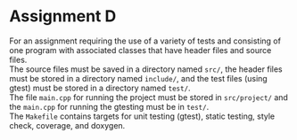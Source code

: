 # Assignment D

For an assignment requiring the use of a variety of tests and consisting of one program with associated classes that have header files and source files.
<br>
The source files must be saved in a directory named <code>src/</code>, the header files must be stored in a directory named <code>include/</code>, and the test files (using gtest) must be stored in a directory named <code>test/</code>.
<br>The file <code>main.cpp</code> for running the project must be stored in <code>src/project/</code> and the <code>main.cpp</code> for running the gtesting must be in <code>test/</code>.
<br>The <code>Makefile</code> contains targets for unit testing (gtest), static testing, style check, coverage, and doxygen.</li>
